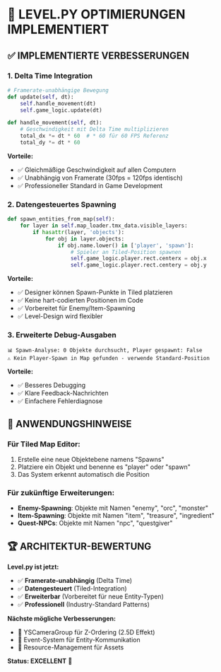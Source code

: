 # 🚀 LEVEL.PY OPTIMIERUNGEN IMPLEMENTIERT

## ✅ **IMPLEMENTIERTE VERBESSERUNGEN**

### 1. **Delta Time Integration** 
```python
# Framerate-unabhängige Bewegung
def update(self, dt):
    self.handle_movement(dt)
    self.game_logic.update(dt)

def handle_movement(self, dt):
    # Geschwindigkeit mit Delta Time multiplizieren
    total_dx *= dt * 60  # * 60 für 60 FPS Referenz
    total_dy *= dt * 60
```

**Vorteile:**
- ✅ Gleichmäßige Geschwindigkeit auf allen Computern
- ✅ Unabhängig von Framerate (30fps = 120fps identisch)
- ✅ Professioneller Standard in Game Development

### 2. **Datengesteuertes Spawning**
```python
def spawn_entities_from_map(self):
    for layer in self.map_loader.tmx_data.visible_layers:
        if hasattr(layer, 'objects'):
            for obj in layer.objects:
                if obj.name.lower() in ['player', 'spawn']:
                    # Spieler an Tiled-Position spawnen
                    self.game_logic.player.rect.centerx = obj.x
                    self.game_logic.player.rect.centery = obj.y
```

**Vorteile:**
- ✅ Designer können Spawn-Punkte in Tiled platzieren
- ✅ Keine hart-codierten Positionen im Code
- ✅ Vorbereitet für Enemy/Item-Spawning
- ✅ Level-Design wird flexibler

### 3. **Erweiterte Debug-Ausgaben**
```
📊 Spawn-Analyse: 0 Objekte durchsucht, Player gespawnt: False
⚠️ Kein Player-Spawn in Map gefunden - verwende Standard-Position
```

**Vorteile:**
- ✅ Besseres Debugging
- ✅ Klare Feedback-Nachrichten
- ✅ Einfachere Fehlerdiagnose

## 🎯 **ANWENDUNGSHINWEISE**

### **Für Tiled Map Editor:**
1. Erstelle eine neue Objektebene namens "Spawns"
2. Platziere ein Objekt und benenne es "player" oder "spawn"
3. Das System erkennt automatisch die Position

### **Für zukünftige Erweiterungen:**
- **Enemy-Spawning**: Objekte mit Namen "enemy", "orc", "monster"
- **Item-Spawning**: Objekte mit Namen "item", "treasure", "ingredient"
- **Quest-NPCs**: Objekte mit Namen "npc", "questgiver"

## 🏆 **ARCHITEKTUR-BEWERTUNG**

**Level.py ist jetzt:**
- ✅ **Framerate-unabhängig** (Delta Time)
- ✅ **Datengesteuert** (Tiled-Integration)
- ✅ **Erweiterbar** (Vorbereitet für neue Entity-Typen)
- ✅ **Professionell** (Industry-Standard Patterns)

**Nächste mögliche Verbesserungen:**
- 🔄 YSCameraGroup für Z-Ordering (2.5D Effekt)
- 🔄 Event-System für Entity-Kommunikation
- 🔄 Resource-Management für Assets

**Status: EXCELLENT** 🌟
